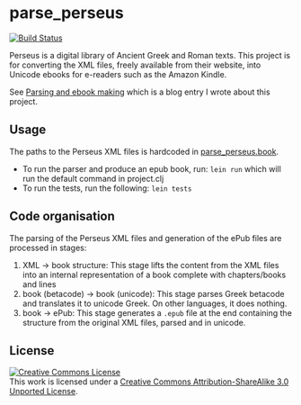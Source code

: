 # parse_perseus

[![Build Status](https://secure.travis-ci.org/wjlroe/parse_perseus.png)](http://travis-ci.org/wjlroe/parse_perseus)

Perseus is a digital library of Ancient Greek and Roman texts. This project is for converting the XML files, freely available from their website, into Unicode ebooks for e-readers such as the Amazon Kindle.

See [Parsing and ebook making](http://wjlroe.github.com/2011/04/25/parsing-and-ebook-making.html) which is a blog entry I wrote about this project.

## Usage

The paths to the Perseus XML files is hardcoded in [parse_perseus.book](https://github.com/wjlroe/parse_perseus/blob/master/src/parse_perseus/book.clj).

- To run the parser and produce an epub book, run: `lein run` which will run the default command in project.clj
- To run the tests, run the following: `lein tests`

## Code organisation

The parsing of the Perseus XML files and generation of the ePub files are
processed in stages:

1. XML -> book structure: This stage lifts the content from the XML files into
   an internal representation of a book complete with chapters/books and lines
2. book (betacode) -> book (unicode): This stage parses Greek betacode and
   translates it to unicode Greek. On other languages, it does nothing.
3. book -> ePub: This stage generates a `.epub` file at the end containing the
   structure from the original XML files, parsed and in unicode.

## License

<a rel="license" href="http://creativecommons.org/licenses/by-sa/3.0/"><img alt="Creative Commons License" style="border-width:0" src="http://i.creativecommons.org/l/by-sa/3.0/88x31.png" /></a><br />This work is licensed under a <a rel="license" href="http://creativecommons.org/licenses/by-sa/3.0/">Creative Commons Attribution-ShareAlike 3.0 Unported License</a>.
